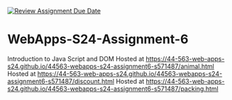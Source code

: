 [![Review Assignment Due Date](https://classroom.github.com/assets/deadline-readme-button-24ddc0f5d75046c5622901739e7c5dd533143b0c8e959d652212380cedb1ea36.svg)](https://classroom.github.com/a/1Z6dGCon)
# WebApps-S24-Assignment-6
Introduction to Java Script and DOM
Hosted at  https://44-563-web-apps-s24.github.io/44563-webapps-s24-assignment6-s571487/animal.html
Hosted at  https://44-563-web-apps-s24.github.io/44563-webapps-s24-assignment6-s571487/discount.html
Hosted at  https://44-563-web-apps-s24.github.io/44563-webapps-s24-assignment6-s571487/packing.html
